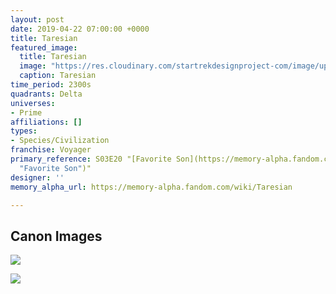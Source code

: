 ```yaml
---
layout: post
date: 2019-04-22 07:00:00 +0000
title: Taresian
featured_image:
  title: Taresian
  image: "https://res.cloudinary.com/startrekdesignproject-com/image/upload/v1555977073/Taresian.png"
  caption: Taresian
time_period: 2300s
quadrants: Delta
universes:
- Prime
affiliations: []
types:
- Species/Civilization
franchise: Voyager
primary_reference: S03E20 "[Favorite Son](https://memory-alpha.fandom.com/wiki/Favorite_Son
  "Favorite Son")"
designer: ''
memory_alpha_url: https://memory-alpha.fandom.com/wiki/Taresian

---
```

## Canon Images

![](https://res.cloudinary.com/startrekdesignproject-com/image/upload/v1555977073/Taresian1.jpg)

![](https://res.cloudinary.com/startrekdesignproject-com/image/upload/v1555977073/Taresian2.jpg)